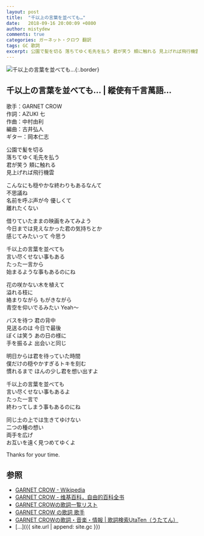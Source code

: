 ```yaml
---
layout: post
title:  "千以上の言葉を並べても…"
date:   2018-09-16 20:00:09 +0800
author: mistydew
comments: true
categories: ガーネット・クロウ 翻訳
tags: GC 歌詞
excerpt: 公園で髪を切る 落ちてゆく毛先を払う 君が笑う 頬に触れる 見上げれば飛行機雲
---
```

![千以上の言葉を並べても…](https://raw.githubusercontent.com/mistydew/gc2/master/cover/single/SG04_千以上の言葉を並べても….jpg){:.border}

## 千以上の言葉を並べても… | 縱使有千言萬語...

歌手：GARNET CROW<br>
作詞：AZUKI 七<br>
作曲：中村由利<br>
編曲：古井弘人<br>
ギター：岡本仁志

公園で髪を切る<br>
落ちてゆく毛先を払う<br>
君が笑う 頬に触れる<br>
見上げれば飛行機雲

こんなにも穏やかな終わりもあるなんて<br>
不思議ね<br>
名前を呼ぶ声が今 優しくて<br>
離れたくない

借りていたままの映画をみてみよう<br>
今日までは見えなかった君の気持ちとか<br>
感じてみたいって 今思う

千以上の言葉を並べても<br>
言い尽くせない事もある<br>
たった一言から<br>
始まるような事もあるのにね

花の咲かない木を植えて<br>
溢れる枝に<br>
絡まりながら もがきながら<br>
青空を仰いでるみたい Yeah～

バスを待つ 君の背中<br>
見送るのは 今日で最後<br>
ぼくは笑う あの日の様に<br>
手を振るよ 出会いと同じ

明日からは君を待っていた時間<br>
僕だけの穏やかすぎるトキを刻む<br>
慣れるまで ほんの少し君を想い出すよ

千以上の言葉を並べても<br>
言い尽くせない事もあるよ<br>
たった一言で<br>
終わってしまう事もあるのにね

同じ土の上では生きてゆけない<br>
二つの種の想い<br>
両手を広げ<br>
お互いを遠く見つめてゆくよ

Thanks for your time.

## 参照
* [GARNET CROW - Wikipedia](https://ja.wikipedia.org/wiki/GARNET_CROW)
* [GARNET CROW - 维基百科，自由的百科全书](https://zh.wikipedia.org/wiki/GARNET_CROW)
* [GARNET CROWの歌詞一覧リスト](https://www.uta-net.com/artist/344)
* [GARNET CROW の歌詞 歌手](http://www.kasi-time.com/subcat-uta-167-1.html)
* [GARNET CROWの歌詞・音楽・情報 \| 歌詞検索UtaTen（うたてん）](https://utaten.com/artist/GARNET+CROW)
* [...]({{ site.url | append: site.gc }})
